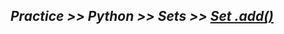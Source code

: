 ## ***Practice >> Python >> Sets >> [Set .add()](https://www.hackerrank.com/challenges/py-set-add/problem)***

